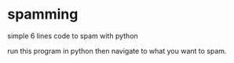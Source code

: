 # spamming

simple 6 lines code to spam with python

run this program in python then navigate to what you want to spam.
